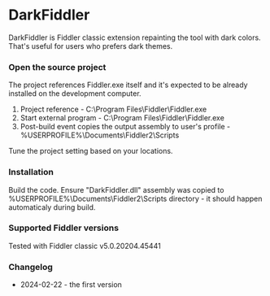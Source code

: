 # DarkFiddler
DarkFiddler is Fiddler classic extension repainting the tool with dark colors. That's useful for users who prefers dark themes.

### Open the source project
The project references Fiddler.exe itself and it's expected to be already installed on the development computer.
1) Project reference - C:\Program Files\Fiddler\Fiddler.exe
2) Start external program - C:\Program Files\Fiddler\Fiddler.exe
3) Post-build event copies the output assembly to user's profile - %USERPROFILE%\Documents\Fiddler2\Scripts

Tune the project setting based on your locations.

### Installation
Build the code. Ensure "DarkFiddler.dll" assembly was copied to %USERPROFILE%\Documents\Fiddler2\Scripts directory - it should happen automaticaly during build.

### Supported Fiddler versions
Tested with Fiddler classic v5.0.20204.45441

### Changelog
- 2024-02-22 - the first version
